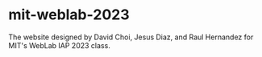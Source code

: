 # mit-weblab-2023
The website designed by David Choi, Jesus Diaz, and Raul Hernandez for MIT's WebLab IAP 2023 class.

